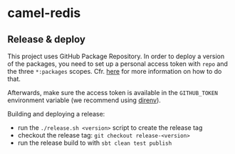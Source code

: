 # camel-redis

## Release & deploy

This project uses GitHub Package Repository. In order to deploy a version of the packages, you need to set up a personal access token with `repo` and the three `*:packages` scopes.
Cfr. [here](https://help.github.com/en/github/authenticating-to-github/creating-a-personal-access-token-for-the-command-line) for more information on how to do that.

Afterwards, make sure the access token is available in the `GITHUB_TOKEN` environment variable (we recommend using [direnv](https://direnv.net/)).

Building and deploying a release:

* run the `./release.sh <version>` script to create the release tag
* checkout the release tag: `git checkout release-<version>`
* run the release build to with `sbt clean test publish`
